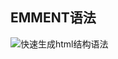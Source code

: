 ## EMMENT语法
![快速生成html结构语法](/imgs/2023-01-29/0Q6veYoON202wX4n.png)

<!--stackedit_data:
eyJoaXN0b3J5IjpbLTIwNTE2NTQyMzAsLTU2NTkxNDUzNiwxMj
g1MjExNzUyLDk4MTc5MTI4LDEyNTk1MzY3NV19
-->
